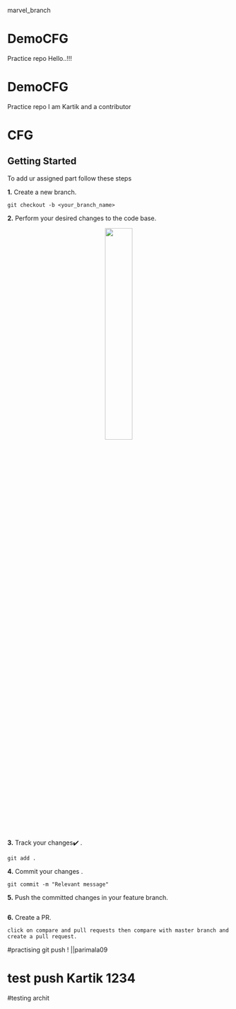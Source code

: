  marvel_branch
# DemoCFG
Practice repo
Hello..!!!

# DemoCFG
Practice repo
I am Kartik and a contributor
# CFG

## Getting Started

To add ur assigned part follow these steps

**1.** Create a new branch.

```
git checkout -b <your_branch_name>
```

**2.** Perform your desired changes to the code base.

<p align="center"><img width=35% src="https://media2.giphy.com/media/L1R1tvI9svkIWwpVYr/giphy.gif?cid=ecf05e47pzi2rpig0vc8pjusra8hiai1b91zgiywvbubu9vu&rid=giphy.gif"></p>

**3.** Track your changes:heavy_check_mark: .

```
git add .
```

**4.** Commit your changes .

```
git commit -m "Relevant message"
```

**5.** Push the committed changes in your feature branch.

```

```

**6.** Create a PR.

```
click on compare and pull requests then compare with master branch and create a pull request.
```

#practising git push ! ||parimala09 
# test push Kartik 1234

#testing archit
